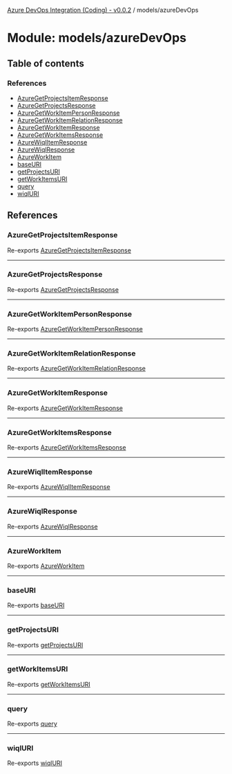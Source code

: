 [Azure DevOps Integration (Coding) - v0.0.2](../README.md) / models/azureDevOps

# Module: models/azureDevOps

## Table of contents

### References

- [AzureGetProjectsItemResponse](models_azureDevOps.md#azuregetprojectsitemresponse)
- [AzureGetProjectsResponse](models_azureDevOps.md#azuregetprojectsresponse)
- [AzureGetWorkItemPersonResponse](models_azureDevOps.md#azuregetworkitempersonresponse)
- [AzureGetWorkItemRelationResponse](models_azureDevOps.md#azuregetworkitemrelationresponse)
- [AzureGetWorkItemResponse](models_azureDevOps.md#azuregetworkitemresponse)
- [AzureGetWorkItemsResponse](models_azureDevOps.md#azuregetworkitemsresponse)
- [AzureWiqlItemResponse](models_azureDevOps.md#azurewiqlitemresponse)
- [AzureWiqlResponse](models_azureDevOps.md#azurewiqlresponse)
- [AzureWorkItem](models_azureDevOps.md#azureworkitem)
- [baseURI](models_azureDevOps.md#baseuri)
- [getProjectsURI](models_azureDevOps.md#getprojectsuri)
- [getWorkItemsURI](models_azureDevOps.md#getworkitemsuri)
- [query](models_azureDevOps.md#query)
- [wiqlURI](models_azureDevOps.md#wiqluri)

## References

### AzureGetProjectsItemResponse

Re-exports [AzureGetProjectsItemResponse](../classes/models_azureDevOps_getProjects_azureGetProjectsItemResponse.AzureGetProjectsItemResponse.md)

___

### AzureGetProjectsResponse

Re-exports [AzureGetProjectsResponse](../classes/models_azureDevOps_getProjects_azureGetProjectsResponse.AzureGetProjectsResponse.md)

___

### AzureGetWorkItemPersonResponse

Re-exports [AzureGetWorkItemPersonResponse](../classes/models_azureDevOps_getWorkItems_azureGetWorkItemPersonResponse.AzureGetWorkItemPersonResponse.md)

___

### AzureGetWorkItemRelationResponse

Re-exports [AzureGetWorkItemRelationResponse](../classes/models_azureDevOps_getWorkItems_azureGetWorkItemRelationResponse.AzureGetWorkItemRelationResponse.md)

___

### AzureGetWorkItemResponse

Re-exports [AzureGetWorkItemResponse](../classes/models_azureDevOps_getWorkItems_azureGetWorkItemResponse.AzureGetWorkItemResponse.md)

___

### AzureGetWorkItemsResponse

Re-exports [AzureGetWorkItemsResponse](../classes/models_azureDevOps_getWorkItems_azureGetWorkItemsResponse.AzureGetWorkItemsResponse.md)

___

### AzureWiqlItemResponse

Re-exports [AzureWiqlItemResponse](../classes/models_azureDevOps_wiql_azureWiqlItemResponse.AzureWiqlItemResponse.md)

___

### AzureWiqlResponse

Re-exports [AzureWiqlResponse](../classes/models_azureDevOps_wiql_azureWiqlResponse.AzureWiqlResponse.md)

___

### AzureWorkItem

Re-exports [AzureWorkItem](../classes/models_azureDevOps_azureWorkItem.AzureWorkItem.md)

___

### baseURI

Re-exports [baseURI](models_azureDevOps_baseURI.md#baseuri)

___

### getProjectsURI

Re-exports [getProjectsURI](models_azureDevOps_getProjects_resourceURI.md#getprojectsuri)

___

### getWorkItemsURI

Re-exports [getWorkItemsURI](models_azureDevOps_getWorkItems_resourceURI.md#getworkitemsuri)

___

### query

Re-exports [query](models_azureDevOps_wiql_query.md#query)

___

### wiqlURI

Re-exports [wiqlURI](models_azureDevOps_wiql_resourceURI.md#wiqluri)
